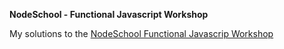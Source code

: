 **NodeSchool - Functional Javascript Workshop**

My solutions to the [NodeSchool Functional Javascrip Workshop](https://github.com/timoxley/functional-javascript-workshop)
